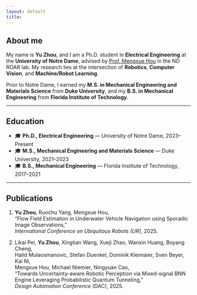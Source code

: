 ```yaml
---
layout: default
title:
---
```


## About me

My name is **Yu Zhou**, and I am a Ph.D. student in **Electrical Engineering** at the **University of Notre Dame**, advised by [Prof. Mengxue Hou](https://engineering.nd.edu/faculty/mengxue-hou/) in the ND ROAR lab. My research lies at the intersection of **Robotics**, **Computer Vision**, and **Machine/Robot Learning**.

Prior to Notre Dame, I earned my **M.S. in Mechanical Engineering and Materials Science** from **Duke University**, and my **B.S. in Mechanical Engineering** from **Florida Institute of Technology**.

<div style="clear: both;"></div>

---

## Education

- 🎓 **Ph.D., Electrical Engineering** — University of Notre Dame, 2023–Present  
- 🎓 **M.S., Mechanical Engineering and Materials Science** — Duke University, 2021–2023  
- 🎓 **B.S., Mechanical Engineering** — Florida Institute of Technology, 2017–2021

---
## Publications

1. **Yu Zhou**, Ruochu Yang, Mengxue Hou,  
   “Flow Field Estimation in Underwater Vehicle Navigation using Sporadic Image Observations,”  
   _International Conference on Ubiquitous Robots (UR)_, 2025.

2. Likai Pei, **Yu Zhou**, Xingtian Wang, Xueji Zhao, Wanxin Huang, Boyang Cheng,  
   Halid Mulaosmanovic, Stefan Duenkel, Dominik Kleimaier, Sven Beyer, Kai Ni,  
   Mengxue Hou, Michael Niemier, Ningyuan Cao,  
   “Towards Uncertainty-aware Robotic Perception via Mixed-signal BNN Engine Leveraging Probabilistic Quantum Tunneling,”  
   _Design Automation Conference (DAC)_, 2025.
